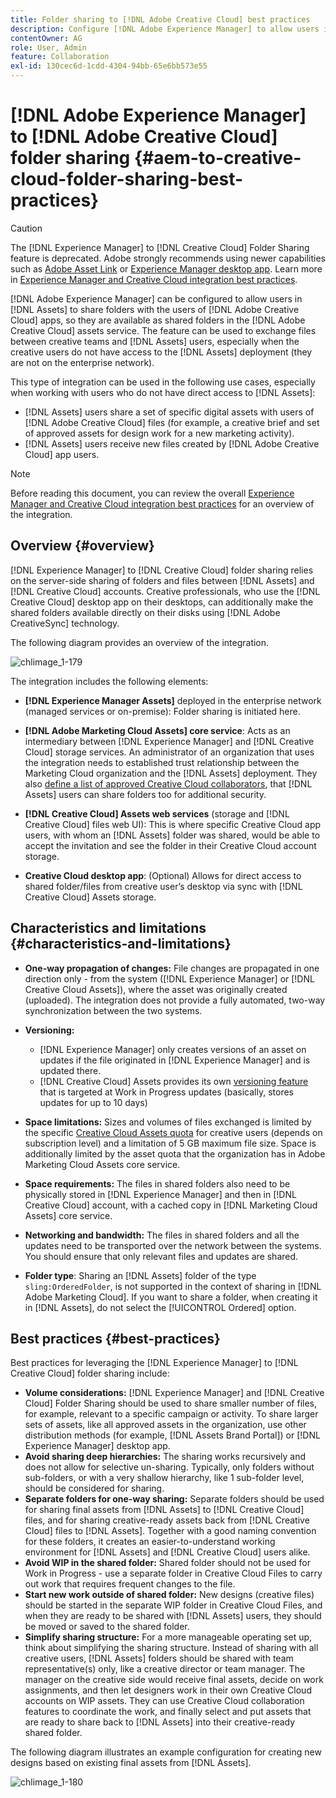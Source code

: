 ```yaml
---
title: Folder sharing to [!DNL Adobe Creative Cloud] best practices
description: Configure [!DNL Adobe Experience Manager] to allow users in [!DNL Experience Manager Assets] to exchange folders with Adobe Creative Cloud (CC) users.
contentOwner: AG
role: User, Admin
feature: Collaboration
exl-id: 130cec6d-1cdd-4304-94bb-65e6bb573e55
---
```

# [!DNL Adobe Experience Manager] to [!DNL Adobe Creative Cloud] folder sharing {#aem-to-creative-cloud-folder-sharing-best-practices}

>[!CAUTION]
>
>The [!DNL Experience Manager] to [!DNL Creative Cloud] Folder Sharing feature is deprecated. Adobe strongly recommends using newer capabilities such as [Adobe Asset Link](https://helpx.adobe.com/enterprise/admin-guide.html/enterprise/using/adobe-asset-link.ug.html) or [Experience Manager desktop app](https://experienceleague.adobe.com/docs/experience-manager-desktop-app/using/using.html). Learn more in [Experience Manager and Creative Cloud integration best practices](/help/assets/aem-cc-integration-best-practices.md).

[!DNL Adobe Experience Manager] can be configured to allow users in [!DNL Assets] to share folders with the users of [!DNL Adobe Creative Cloud] apps, so they are available as shared folders in the [!DNL Adobe Creative Cloud] assets service. The feature can be used to exchange files between creative teams and [!DNL Assets] users, especially when the creative users do not have access to the [!DNL Assets] deployment (they are not on the enterprise network).

This type of integration can be used in the following use cases, especially when working with users who do not have direct access to [!DNL Assets]:

* [!DNL Assets] users share a set of specific digital assets with users of [!DNL Adobe Creative Cloud] files (for example, a creative brief and set of approved assets for design work for a new marketing activity).
* [!DNL Assets] users receive new files created by [!DNL Adobe Creative Cloud] app users.

>[!NOTE]
>
>Before reading this document, you can review the overall [Experience Manager and Creative Cloud integration best practices](/help/assets/aem-cc-integration-best-practices.md) for an overview of the integration.

## Overview {#overview}

[!DNL Experience Manager] to [!DNL Creative Cloud] folder sharing relies on the server-side sharing of folders and files between [!DNL Assets] and [!DNL Creative Cloud] accounts. Creative professionals, who use the [!DNL Creative Cloud] desktop app on their desktops, can additionally make the shared folders available directly on their disks using [!DNL Adobe CreativeSync] technology.

The following diagram provides an overview of the integration.

![chlimage_1-179](assets/chlimage_1-406.png)

The integration includes the following elements:

* **[!DNL Experience Manager Assets]** deployed in the enterprise network (managed services or on-premise): Folder sharing is initiated here.
* **[!DNL Adobe Marketing Cloud Assets] core service**: Acts as an intermediary between [!DNL Experience Manager] and [!DNL Creative Cloud] storage services. An administrator of an organization that uses the integration needs to established trust relationship between the Marketing Cloud organization and the [!DNL Assets] deployment. They also [define a list of approved Creative Cloud collaborators](https://experienceleague.adobe.com/docs/core-services/interface/assets/t-admin-add-cc-user.html), that [!DNL Assets] users can share folders too for additional security.

* **[!DNL Creative Cloud] Assets web services** (storage and [!DNL Creative Cloud] files web UI): This is where specific Creative Cloud app users, with whom an [!DNL Assets] folder was shared, would be able to accept the invitation and see the folder in their Creative Cloud account storage.
* **Creative Cloud desktop app**: (Optional) Allows for direct access to shared folder/files from creative user’s desktop via sync with [!DNL Creative Cloud] Assets storage.

## Characteristics and limitations {#characteristics-and-limitations}

* **One-way propagation of changes:** File changes are propagated in one direction only - from the system ([!DNL Experience Manager] or [!DNL Creative Cloud Assets]), where the asset was originally created (uploaded). The integration does not provide a fully automated, two-way synchronization between the two systems.
* **Versioning:**

  * [!DNL Experience Manager] only creates versions of an asset on updates if the file originated in [!DNL Experience Manager] and is updated there.
  * [!DNL Creative Cloud] Assets provides its own [versioning feature](https://helpx.adobe.com/creative-cloud/help/versioning-faq.html) that is targeted at Work in Progress updates (basically, stores updates for up to 10 days)

* **Space limitations:** Sizes and volumes of files exchanged is limited by the specific [Creative Cloud Assets quota](https://helpx.adobe.com/creative-cloud/kb/file-storage-quota.html) for creative users (depends on subscription level) and a limitation of 5 GB maximum file size. Space is additionally limited by the asset quota that the organization has in Adobe Marketing Cloud Assets core service.

* **Space requirements:** The files in shared folders also need to be physically stored in [!DNL Experience Manager] and then in [!DNL Creative Cloud] account, with a cached copy in [!DNL Marketing Cloud Assets] core service.
* **Networking and bandwidth:** The files in shared folders and all the updates need to be transported over the network between the systems. You should ensure that only relevant files and updates are shared.
* **Folder type**: Sharing an [!DNL Assets] folder of the type `sling:OrderedFolder`, is not supported in the context of sharing in [!DNL Adobe Marketing Cloud]. If you want to share a folder, when creating it in [!DNL Assets], do not select the [!UICONTROL Ordered] option.

## Best practices {#best-practices}

Best practices for leveraging the [!DNL Experience Manager] to [!DNL Creative Cloud] folder sharing include:

* **Volume considerations:** [!DNL Experience Manager] and [!DNL Creative Cloud] Folder Sharing should be used to share smaller number of files, for example, relevant to a specific campaign or activity. To share larger sets of assets, like all approved assets in the organization, use other distribution methods (for example, [!DNL Assets Brand Portal]) or [!DNL Experience Manager] desktop app.
* **Avoid sharing deep hierarchies:** The sharing works recursively and does not allow for selective un-sharing. Typically, only folders without sub-folders, or with a very shallow hierarchy, like 1 sub-folder level, should be considered for sharing.
* **Separate folders for one-way sharing:** Separate folders should be used for sharing final assets from [!DNL Assets] to [!DNL Creative Cloud] files, and for sharing creative-ready assets back from [!DNL Creative Cloud] files to [!DNL Assets]. Together with a good naming convention for these folders, it creates an easier-to-understand working environment for [!DNL Assets] and [!DNL Creative Cloud] users alike.
* **Avoid WIP in the shared folder:** Shared folder should not be used for Work in Progress - use a separate folder in Creative Cloud Files to carry out work that requires frequent changes to the file.
* **Start new work outside of shared folder:** New designs (creative files) should be started in the separate WIP folder in Creative Cloud Files, and when they are ready to be shared with [!DNL Assets] users, they should be moved or saved to the shared folder.
* **Simplify sharing structure:** For a more manageable operating set up, think about simplifying the sharing structure. Instead of sharing with all creative users, [!DNL Assets] folders should be shared with team representative(s) only, like a creative director or team manager. The manager on the creative side would receive final assets, decide on work assignments, and then let designers work in their own Creative Cloud accounts on WIP assets. They can use Creative Cloud collaboration features to coordinate the work, and finally select and put assets that are ready to share back to [!DNL Assets] into their creative-ready shared folder.

The following diagram illustrates an example configuration for creating new designs based on existing final assets from [!DNL Assets].

![chlimage_1-180](assets/chlimage_1-407.png)
